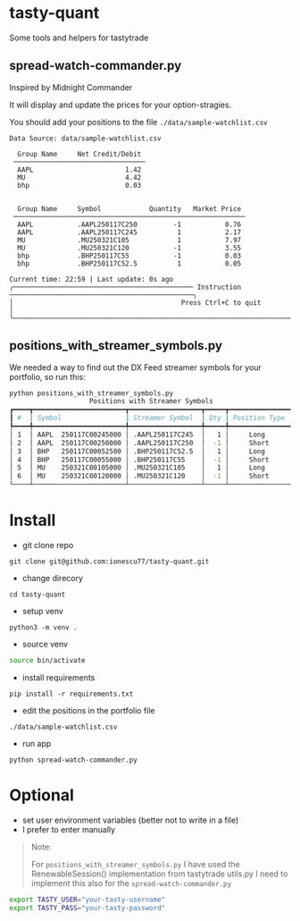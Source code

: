 # tasty-quant
Some tools and helpers for tastytrade

## spread-watch-commander.py
Inspired by Midnight Commander

It will display and update the prices for your option-stragies.

You should add your positions to the file
`./data/sample-watchlist.csv`

```
Data Source: data/sample-watchlist.csv

  Group Name     Net Credit/Debit
 ─────────────────────────────────
  AAPL                       1.42
  MU                         4.42
  bhp                        0.03


  Group Name     Symbol            Quantity   Market Price
 ──────────────────────────────────────────────────────────
  AAPL           .AAPL250117C250         -1           0.76
  AAPL           .AAPL250117C245          1           2.17
  MU             .MU250321C105            1           7.97
  MU             .MU250321C120           -1           3.55
  bhp            .BHP250117C55           -1           0.03
  bhp            .BHP250117C52.5          1           0.05

Current time: 22:59 | Last update: 0s ago
╭───────────────────────────────────────────── Instruction ──────────────────────────────────────────────╮
│                                          Press Ctrl+C to quit                                          │
╰────────────────────────────────────────────────────────────────────────────────────────────────────────╯

```

## positions_with_streamer_symbols.py

We needed a way to find out the DX Feed streamer symbols for your portfolio, so run this:

```bash
python positions_with_streamer_symbols.py
                    Positions with Streamer Symbols
┏━━━━┳━━━━━━━━━━━━━━━━━━━━━━━┳━━━━━━━━━━━━━━━━━━┳━━━━━┳━━━━━━━━━━━━━━━┓
┃ #  ┃ Symbol                ┃ Streamer Symbol  ┃ Qty ┃ Position Type ┃
┡━━━━╇━━━━━━━━━━━━━━━━━━━━━━━╇━━━━━━━━━━━━━━━━━━╇━━━━━╇━━━━━━━━━━━━━━━┩
│ 1  │ AAPL  250117C00245000 │ .AAPL250117C245  │   1 │     Long      │
│ 2  │ AAPL  250117C00250000 │ .AAPL250117C250  │  -1 │     Short     │
│ 3  │ BHP   250117C00052500 │ .BHP250117C52.5  │   1 │     Long      │
│ 4  │ BHP   250117C00055000 │ .BHP250117C55    │  -1 │     Short     │
│ 5  │ MU    250321C00105000 │ .MU250321C105    │   1 │     Long      │
│ 6  │ MU    250321C00120000 │ .MU250321C120    │  -1 │     Short     │
└────┴───────────────────────┴──────────────────┴─────┴───────────────┘
```

# Install
- git clone repo
```
git clone git@github.com:ionescu77/tasty-quant.git
```
- change direcory
```
cd tasty-quant
```
- setup venv
```
python3 -m venv .
```
- source venv
```bash
source bin/activate
```
- install requirements
```
pip install -r requirements.txt
```
- edit the positions in the portfolio file
```
./data/sample-watchlist.csv
```
- run app
```
python spread-watch-commander.py
```

# Optional
- set user environment variables (better not to write in a file)
- I prefer to enter manually

> Note:
> 
> For `positions_with_streamer_symbols.py` I have used the RenewableSession() implementation from tastytrade utils.py
> I need to implement this also for the `spread-watch-commander.py`

```bash
export TASTY_USER="your-tasty-username"
export TASTY_PASS="your-tasty-password"
```

